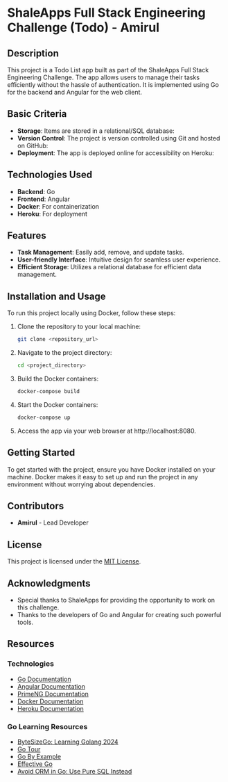 
# ShaleApps Full Stack Engineering Challenge (Todo) - Amirul

## Description

This project is a Todo List app built as part of the ShaleApps Full Stack Engineering Challenge. The app allows users to manage their tasks efficiently without the hassle of authentication. It is implemented using Go for the backend and Angular for the web client.

## Basic Criteria

- **Storage**: Items are stored in a relational/SQL database:
- **Version Control**: The project is version controlled using Git and hosted on GitHub: 
- **Deployment**: The app is deployed online for accessibility on Heroku:

## Technologies Used

- **Backend**: Go
- **Frontend**: Angular
- **Docker**: For containerization
- **Heroku**: For deployment


## Features

- **Task Management**: Easily add, remove, and update tasks.
- **User-friendly Interface**: Intuitive design for seamless user experience.
- **Efficient Storage**: Utilizes a relational database for efficient data management.

## Installation and Usage

To run this project locally using Docker, follow these steps:

1. Clone the repository to your local machine:

   ```bash
   git clone <repository_url>
   ```

2. Navigate to the project directory:

    ```bash
    cd <project_directory>
    ```

3. Build the Docker containers:

    ```bash
    docker-compose build
    ```

4. Start the Docker containers:

    ```bash
    docker-compose up
    ```

5. Access the app via your web browser at http://localhost:8080.

## Getting Started

To get started with the project, ensure you have Docker installed on your machine. Docker makes it easy to set up and run the project in any environment without worrying about dependencies.

## Contributors

- **Amirul** - Lead Developer

## License

This project is licensed under the [MIT License](LICENSE).

## Acknowledgments

- Special thanks to ShaleApps for providing the opportunity to work on this challenge.
- Thanks to the developers of Go and Angular for creating such powerful tools.

## Resources

### Technologies

- [Go Documentation](https://go.dev/)
- [Angular Documentation](https://angular.io/)
- [PrimeNG Documentation](https://primeng.org/)
- [Docker Documentation](https://docs.docker.com/)
- [Heroku Documentation](https://devcenter.heroku.com/)

### Go Learning Resources

- [ByteSizeGo: Learning Golang 2024](https://www.bytesizego.com/blog/learning-golang-2024)
- [Go Tour](https://go.dev/tour/welcome/1)
- [Go By Example](https://gobyexample.com/)
- [Effective Go](https://go.dev/doc/effective_go)
- [Avoid ORM in Go: Use Pure SQL Instead](https://betterprogramming.pub/avoid-orm-in-go-use-pure-sql-instead-3ae7f0485b37)
